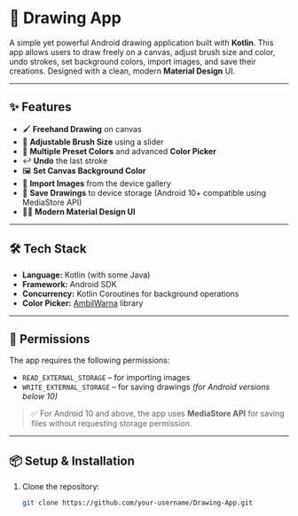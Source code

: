 # 🎨 Drawing App

A simple yet powerful Android drawing application built with **Kotlin**. This app allows users to draw freely on a canvas, adjust brush size and color, undo strokes, set background colors, import images, and save their creations. Designed with a clean, modern **Material Design** UI.

---

## ✨ Features

- 🖌️ **Freehand Drawing** on canvas  
- 📏 **Adjustable Brush Size** using a slider  
- 🎨 **Multiple Preset Colors** and advanced **Color Picker**  
- ↩️ **Undo** the last stroke  
- 🖼️ **Set Canvas Background Color**  
- 📂 **Import Images** from the device gallery  
- 💾 **Save Drawings** to device storage (Android 10+ compatible using MediaStore API)  
- 🧑‍🎨 **Modern Material Design UI**

---

## 🛠️ Tech Stack

- **Language:** Kotlin (with some Java)  
- **Framework:** Android SDK  
- **Concurrency:** Kotlin Coroutines for background operations  
- **Color Picker:** [AmbilWarna](https://github.com/yukuku/ambilwarna) library  

---

## 🔐 Permissions

The app requires the following permissions:

- `READ_EXTERNAL_STORAGE` – for importing images  
- `WRITE_EXTERNAL_STORAGE` – for saving drawings *(for Android versions below 10)*  

> ✅ For Android 10 and above, the app uses **MediaStore API** for saving files without requesting storage permission.

---

## 📦 Setup & Installation

1. Clone the repository:
   ```bash
   git clone https://github.com/your-username/Drawing-App.git
